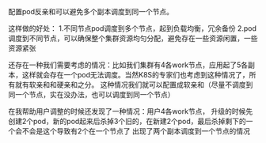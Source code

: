 配置pod反亲和可以避免多个副本调度到同一个节点。

这样做的好处：
1.不同节点pod调度到多个节点，起到负载均衡，冗余备份
2.pod调度到不同节点，可以确保整个集群资源均匀分配，避免存在一些资源闲置，一些资源紧张

还存在一种我们需要考虑的情况：比如我们集群有4各work节点，应用起了5各副本，这样就会存在一个pod无法调度。当然K8S的专家们也考虑到这种情况了，所有就有软亲和和硬亲和之分。
这种情况我们就可以配置成软亲和（尽量不调度到同一个节点，实在没办法，也可以调度到同一个节点）

在我帮助用户调整的时候还发现了一种情况：用户4各work节点，
升级的时候先创建2个pod，新的pod起来后杀掉3个旧的，在新建2个pod，最后杀掉剩下的一个会不会是这个导致有2个在一个节点了
出现了两个副本调度到一个节点的情况
